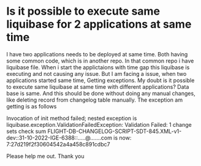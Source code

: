 
# Is it possible to execute same liquibase for 2 applications at same time

I have two applications needs to be deployed at same time. Both having some common code, which is in another repo. In that common repo i have liquibase file. When i start the applictaions with time gap  this liquibase is executing and not causing any issue. But I am facing a issue, when two applications started same time, Getting exceptions.
My doubt is it possible to execute same liquibase at same time with different applications? Data base is same. And this should be done without doing any manual changes, like deleting record from changelog table manually.
The exception am getting is as follows

Invocation of init method failed; nested exception is liquibase.exception.ValidationFailedException: Validation Failed:
1 change sets check sum
FLIGHT-DB-CHANGELOG-SCRIPT-SDT-845.XML-v1-dev::31-10-2022-IGE-6388::.....@.......com is now: 7:27d219f2f30604542a4a458c891cdbc7

Please help me out. Thank you

        